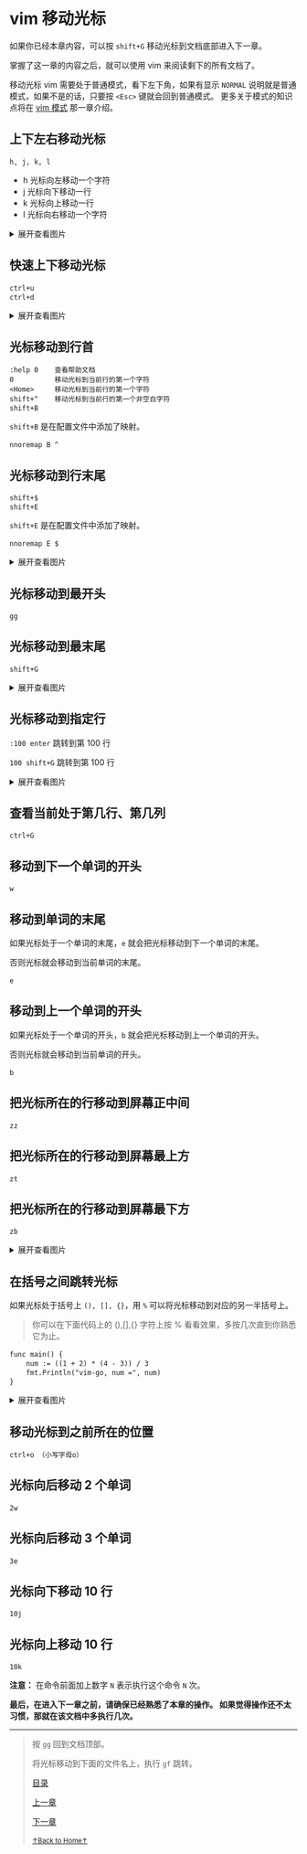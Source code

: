 # vim 移动光标

如果你已经本章内容，可以按 `shift+G` 移动光标到文档底部进入下一章。

掌握了这一章的内容之后，就可以使用 vim 来阅读剩下的所有文档了。

移动光标 vim 需要处于普通模式，看下左下角，如果有显示 `NORMAL`
说明就是普通模式，如果不是的话，只要按 `<Esc>` 键就会回到普通模式。
更多关于模式的知识点将在 [vim 模式](README_vim_2_mode.md) 那一章介绍。

## 上下左右移动光标

```
h, j, k, l
```

* h 光标向左移动一个字符
* j 光标向下移动一行
* k 光标向上移动一行
* l 光标向右移动一个字符

<details>
<summary>展开查看图片</summary>
<img src="../../images/vim_1.2_move_cursor_01.gif" alt="vim_1.2_move_cursor_01.gif" />
</details>

## 快速上下移动光标

```
ctrl+u
ctrl+d
```

<details>
<summary>展开查看图片</summary>
<img src="../../images/vim_1.2_move_cursor_02.gif" alt="vim_1.2_move_cursor_02.gif" />
</details>

## 光标移动到行首

```
:help 0    查看帮助文档
0          移动光标到当前行的第一个字符
<Home>     移动光标到当前行的第一个字符
shift+^    移动光标到当前行的第一个非空白字符
shift+B
```

`shift+B` 是在配置文件中添加了映射。

```
nnoremap B ^
```

## 光标移动到行末尾

```
shift+$
shift+E
```

`shift+E` 是在配置文件中添加了映射。

```
nnoremap E $
```

<details>
<summary>展开查看图片</summary>
<img src="../../images/vim_1.2_move_cursor_03.gif" alt="vim_1.2_move_cursor_03.gif" />
</details>

## 光标移动到最开头

```
gg
```

## 光标移动到最末尾

```
shift+G
```

<details>
<summary>展开查看图片</summary>
<img src="../../images/vim_1.2_move_cursor_04.gif" alt="vim_1.2_move_cursor_04.gif" />
</details>

## 光标移动到指定行

`:100 enter` 跳转到第 100 行

`100 shift+G` 跳转到第 100 行

<details>
<summary>展开查看图片</summary>
<img src="../../images/vim_1.2_move_cursor_05.gif" alt="vim_1.2_move_cursor_05.gif" />
</details>

## 查看当前处于第几行、第几列

```
ctrl+G
```

## 移动到下一个单词的开头

```
w
```

## 移动到单词的末尾

如果光标处于一个单词的末尾，`e` 就会把光标移动到下一个单词的末尾。

否则光标就会移动到当前单词的末尾。

```
e
```

## 移动到上一个单词的开头

如果光标处于一个单词的开头，`b` 就会把光标移动到上一个单词的开头。

否则光标就会移动到当前单词的开头。

```
b
```

## 把光标所在的行移动到屏幕正中间

```
zz
```

## 把光标所在的行移动到屏幕最上方

```
zt
```

## 把光标所在的行移动到屏幕最下方

```
zb
```

<details>
<summary>展开查看图片</summary>
<img src="../../images/vim_1.2_move_cursor_06.gif" alt="vim_1.2_move_cursor_06.gif" />
</details>

## 在括号之间跳转光标

如果光标处于括号上 `(), [], {}`，用 `%` 可以将光标移动到对应的另一半括号上。

> 你可以在下面代码上的 (),[],{} 字符上按 % 看看效果，多按几次直到你熟悉它为止。

```
func main() {
	num := ((1 + 2) * (4 - 3)) / 3
	fmt.Println("vim-go, num =", num)
}
```

<details>
<summary>展开查看图片</summary>
<img src="../../images/vim_1.2_move_cursor_07.gif" alt="vim_1.2_move_cursor_07.gif" />
</details>

## 移动光标到之前所在的位置

```
ctrl+o （小写字母o）
```

## 光标向后移动 2 个单词

```
2w
```

## 光标向后移动 3 个单词

```
3e
```

## 光标向下移动 10 行

```
10j
```

## 光标向上移动 10 行

```
10k
```

**注意：** 在命令前面加上数字 `N` 表示执行这个命令 `N` 次。

**最后，在进入下一章之前，请确保已经熟悉了本章的操作。
如果觉得操作还不太习惯，那就在该文档中多执行几次。**

* * *

> 按 `gg` 回到文档顶部。
>
> 将光标移动到下面的文件名上，执行 `gf` 跳转。
>
> [目录](README.md)
>
> [上一章](README_vim_1.1_open_close.md)
>
> [下一章](README_vim_1.3_search.md)
>
> <a href='https://github.com/MDGSF/MyVim'><small>↑Back to Home↑</small></a>

